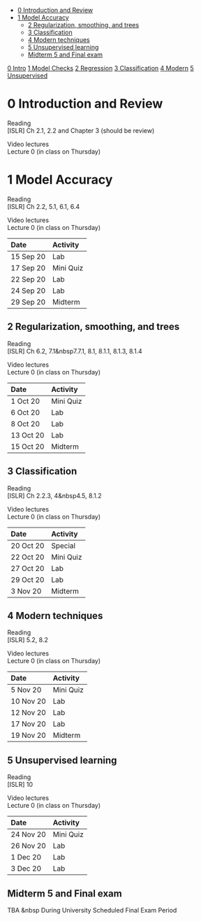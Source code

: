 -   [0 Introduction and Review](#introduction-and-review)
-   [1 Model Accuracy](#model-accuracy)
    -   [2 Regularization, smoothing, and
        trees](#regularization-smoothing-and-trees)
    -   [3 Classification](#classification)
    -   [4 Modern techniques](#modern-techniques)
    -   [5 Unsupervised learning](#unsupervised-learning)
    -   [Midterm 5 and Final exam](#midterm-5-and-final-exam)

<div class="btn-group" role="group" align-items="center" aria-label="Basic example">
  <a role="button" class="btn btn-secondary" href="#0-introduction-and-review">0 Intro</a>
  <a role="button" class="btn btn-secondary" href="#1-model-accuracy">1 Model Checks</a>
  <a role="button" class="btn btn-secondary" href="#2-regularization-smoothing-and-trees">2 Regression</a>
  <a role="button" class="btn btn-secondary" href="#3-classification">3 Classification</a>
  <a role="button" class="btn btn-secondary" href="#4-modern-techniques">4 Modern</a>
  <a role="button" class="btn btn-secondary" href="#5-unsupervised-learning">5 Unsupervised</a>
</div>

0 Introduction and Review
=========================

Reading  
\[ISLR\] Ch 2.1, 2.2 and Chapter 3 (should be review)

Video lectures  
Lecture 0 (in class on Thursday)

1 Model Accuracy
================

Reading  
\[ISLR\] Ch 2.2, 5.1, 6.1, 6.4

Video lectures  
Lecture 0 (in class on Thursday)

<table>
<thead>
<tr class="header">
<th style="text-align: left;">Date</th>
<th style="text-align: left;">Activity</th>
</tr>
</thead>
<tbody>
<tr class="odd">
<td style="text-align: left;">15 Sep 20</td>
<td style="text-align: left;">Lab</td>
</tr>
<tr class="even">
<td style="text-align: left;">17 Sep 20</td>
<td style="text-align: left;">Mini Quiz</td>
</tr>
<tr class="odd">
<td style="text-align: left;">22 Sep 20</td>
<td style="text-align: left;">Lab</td>
</tr>
<tr class="even">
<td style="text-align: left;">24 Sep 20</td>
<td style="text-align: left;">Lab</td>
</tr>
<tr class="odd">
<td style="text-align: left;">29 Sep 20</td>
<td style="text-align: left;">Midterm</td>
</tr>
</tbody>
</table>

2 Regularization, smoothing, and trees
--------------------------------------

Reading  
\[ISLR\] Ch 6.2, 7.1&nbsp7.7.1, 8.1, 8.1.1, 8.1.3, 8.1.4

Video lectures  
Lecture 0 (in class on Thursday)

<table>
<thead>
<tr class="header">
<th style="text-align: left;">Date</th>
<th style="text-align: left;">Activity</th>
</tr>
</thead>
<tbody>
<tr class="odd">
<td style="text-align: left;">1 Oct 20</td>
<td style="text-align: left;">Mini Quiz</td>
</tr>
<tr class="even">
<td style="text-align: left;">6 Oct 20</td>
<td style="text-align: left;">Lab</td>
</tr>
<tr class="odd">
<td style="text-align: left;">8 Oct 20</td>
<td style="text-align: left;">Lab</td>
</tr>
<tr class="even">
<td style="text-align: left;">13 Oct 20</td>
<td style="text-align: left;">Lab</td>
</tr>
<tr class="odd">
<td style="text-align: left;">15 Oct 20</td>
<td style="text-align: left;">Midterm</td>
</tr>
</tbody>
</table>

3 Classification
----------------

Reading  
\[ISLR\] Ch 2.2.3, 4&nbsp4.5, 8.1.2

Video lectures  
Lecture 0 (in class on Thursday)

<table>
<thead>
<tr class="header">
<th style="text-align: left;">Date</th>
<th style="text-align: left;">Activity</th>
</tr>
</thead>
<tbody>
<tr class="odd">
<td style="text-align: left;">20 Oct 20</td>
<td style="text-align: left;">Special</td>
</tr>
<tr class="even">
<td style="text-align: left;">22 Oct 20</td>
<td style="text-align: left;">Mini Quiz</td>
</tr>
<tr class="odd">
<td style="text-align: left;">27 Oct 20</td>
<td style="text-align: left;">Lab</td>
</tr>
<tr class="even">
<td style="text-align: left;">29 Oct 20</td>
<td style="text-align: left;">Lab</td>
</tr>
<tr class="odd">
<td style="text-align: left;">3 Nov 20</td>
<td style="text-align: left;">Midterm</td>
</tr>
</tbody>
</table>

4 Modern techniques
-------------------

Reading  
\[ISLR\] 5.2, 8.2

Video lectures  
Lecture 0 (in class on Thursday)

<table>
<thead>
<tr class="header">
<th style="text-align: left;">Date</th>
<th style="text-align: left;">Activity</th>
</tr>
</thead>
<tbody>
<tr class="odd">
<td style="text-align: left;">5 Nov 20</td>
<td style="text-align: left;">Mini Quiz</td>
</tr>
<tr class="even">
<td style="text-align: left;">10 Nov 20</td>
<td style="text-align: left;">Lab</td>
</tr>
<tr class="odd">
<td style="text-align: left;">12 Nov 20</td>
<td style="text-align: left;">Lab</td>
</tr>
<tr class="even">
<td style="text-align: left;">17 Nov 20</td>
<td style="text-align: left;">Lab</td>
</tr>
<tr class="odd">
<td style="text-align: left;">19 Nov 20</td>
<td style="text-align: left;">Midterm</td>
</tr>
</tbody>
</table>

5 Unsupervised learning
-----------------------

Reading  
\[ISLR\] 10

Video lectures  
Lecture 0 (in class on Thursday)

<table>
<thead>
<tr class="header">
<th style="text-align: left;">Date</th>
<th style="text-align: left;">Activity</th>
</tr>
</thead>
<tbody>
<tr class="odd">
<td style="text-align: left;">24 Nov 20</td>
<td style="text-align: left;">Mini Quiz</td>
</tr>
<tr class="even">
<td style="text-align: left;">26 Nov 20</td>
<td style="text-align: left;">Lab</td>
</tr>
<tr class="odd">
<td style="text-align: left;">1 Dec 20</td>
<td style="text-align: left;">Lab</td>
</tr>
<tr class="even">
<td style="text-align: left;">3 Dec 20</td>
<td style="text-align: left;">Lab</td>
</tr>
</tbody>
</table>

Midterm 5 and Final exam
------------------------

TBA &nbsp During University Scheduled Final Exam Period
